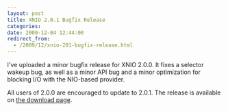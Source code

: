 ```yaml
---
layout: post
title: XNIO 2.0.1 Bugfix Release
categories: 
date: 2009-12-04 12:44:00
redirect_from:
  - /2009/12/xnio-201-bugfix-release.html
---
```

 I've uploaded a minor bugfix release for XNIO 2.0.0. It fixes a selector wakeup bug, as well as a minor API bug and a minor optimization for blocking I/O with the NIO\-based provider.

All users of 2.0.0 are encouraged to update to 2.0.1. The release is available on <a href="http://www.jboss.org/xnio/downloads">the download page</a>.
